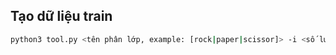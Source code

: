 ## Tạo dữ liệu train

```bash
python3 tool.py <tên phân lớp, example: [rock|paper|scissor]> -i <số lượng, default: 100>
```
